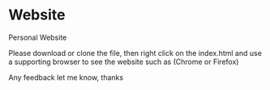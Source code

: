 # Website
Personal Website

Please download or clone the file, then right click on the index.html and use a supporting browser to see the website such as (Chrome or Firefox)

Any feedback let me know, thanks
